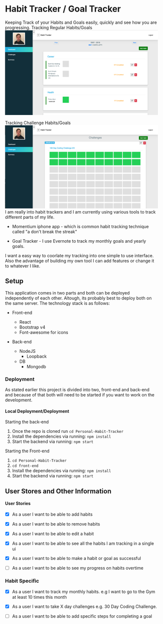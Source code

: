 # Habit Tracker / Goal Tracker
Keeping Track of your Habits and Goals easily, quickly and see how you are progressing.
Tracking Regular Habits/Goals
![Habit_tracker_front-end](habit_tracker1.png)

Tracking Challenge Habits/Goals
![challenge_habits_tracker](challenge_habit.png)
I am really into habit trackers and I am currently using various tools to track different parts of my life.

- Momentium iphone app - which is common habit tracking technique called "a don't break the streak"

- Goal Tracker - I use Evernote to track my monthly goals and yearly goals. 

I want a easy way to coorlate my tracking into one simple to use interface. Also the advantage of building my own tool I can add features or change it to whatever I like.

## Setup
This application comes in two parts and both can be deployed independently of each other. Altough, its probably best to deploy both on the same server. The technology stack is as follows:
* Front-end
    * React
    * Bootstrap v4
    * Font-awesome for icons

* Back-end
    * NodeJS 
        * Loopback 
    * DB
        * Mongodb 

### Deployment
As stated earlier this project is divided into two, front-end and back-end and because of that both will need to be started if you want to work on the development.

#### Local Deployment/Deployment

Starting the back-end
1. Once the repo is cloned run `cd Personal-Habit-Tracker`
2. Install the dependencies via running: `npm install`
3. Start the backend via running: `npm start`

Starting the Front-end
1. `cd Personal-Habit-Tracker`
2. `cd front-end`
3. Install the dependencies via running: `npm install`
4. Start the backend via running: `npm start`


## User Stores and Other Information
#### User Stories

- [X] As a user I want to be able to add habits

- [X] As a user I want to be able to remove habits

- [X] As a user I want to be able to edit a habit

- [X] As a user I want to be able to see all the habits I am tracking in a single ui

- [X] As a user I want to be able to make a habit or goal as successful

- [ ] As a user I want to be able to see my progress on habits overtime


### Habit Specific
- [X] As a user I want to track my monthly habits. e.g I want to go to the Gym at least 10 times this month

- [X] As a user I want to take X day challenges e.g. 30 Day Coding Challenge.

- [ ] As a user I want to be able to add specific steps for completing a goal
